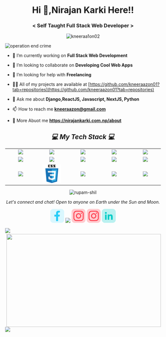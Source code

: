 <h1 align="center">Hi 👋,Nirajan Karki Here!!</h1>
<h3 align="center">&lt; Self Taught Full Stack Web Developer &gt;</h3>
<p align="center"> <img src="https://komarev.com/ghpvc/?username=kneeraazon01" alt="kneeraa1on02" /> </p>
 
 ![operation end crime](https://user-images.githubusercontent.com/68724228/88447873-9f659c80-ce55-11ea-864c-e52ec07be43b.gif)


- 🔭 I’m currently working on **Full Stack Web Development**

- 👯 I’m looking to collaborate on <strong>Developing Cool Web Apps</strong></a>

- 🤔 I’m looking for help with **Freelancing**

- 👨‍💻 All of my projects are available at [https://github.com/kneeraazon01?tab=repositories](https://github.com/kneeraazon01?tab=repositories)

- 💬 Ask me about **Django,ReactJS, Javascript, NextJS, Python**

- 📫 How to reach me **kneeraazon@gmail.com**

- 👨‍ More Abuot me **https://nirajankarki.com.np/about**
<h2 align='center'><i>💻 My Tech Stack 💻</i></h2>
<table width="100">
<tr>
    <td align='center' width="190">
        <img src="https://github.com/abranhe/programming-languages-logos/blob/master/src/javascript/javascript.svg" width="60">
    </td>
    <td align='center' width="190">
        <img src="https://www.vectorlogo.zone/logos/typescriptlang/typescriptlang-icon.svg">
    </td>
    <td align='center' width="190">
        <img src="https://user-images.githubusercontent.com/68724228/119315331-5cea3780-bc93-11eb-9bbf-bc2c9f083e00.png" width="60">
    </td>
     <td align='center' width="190">
        <img src="https://git-scm.com/images/logos/downloads/Git-Icon-1788C.png" width="60">
    </td>
    <td align='center' width="190">
        <img src="https://upload.wikimedia.org/wikipedia/commons/thumb/9/95/Vue.js_Logo_2.svg/1184px-Vue.js_Logo_2.svg.png" width="60">
    </td>
</tr>
<tr>
    <td align='center'>
        <img src="https://upload.wikimedia.org/wikipedia/commons/thumb/2/2d/Tensorflow_logo.svg/1200px-Tensorflow_logo.svg.png" width="60">
    </td>
    <td align='center'>
        <img src="https://www.vectorlogo.zone/logos/nodejs/nodejs-ar21.svg" >
    </td>
    <td align='center'>
        <img src="https://user-images.githubusercontent.com/68724228/119316381-85266600-bc94-11eb-97ed-3dafb4eb7a43.png" width="80">
    </td>
    <td align='center'>
        <img src="https://www.vectorlogo.zone/logos/mongodb/mongodb-ar21.svg">
    </td>
    <td align='center'>
        <img src="https://www.vectorlogo.zone/logos/firebase/firebase-ar21.svg">
    </td>
</tr>
<tr>
    <td align='center'>
        <img src="https://image.flaticon.com/icons/png/512/732/732212.png" width="60">
    </td>
    <td align='center'>
        <img src="https://raw.githubusercontent.com/devicons/devicon/0d6c64dbbf311879f7d563bfc3ccf559f9ed111c/icons/css3/css3-original-wordmark.svg" width="60">
    </td>
    <td align='center'>
        <img src="https://upload.wikimedia.org/wikipedia/commons/thumb/9/96/Sass_Logo_Color.svg/1200px-Sass_Logo_Color.svg.png" width="60">
    </td>
    <td align='center'>
        <img src="https://github.com/bestofjs/bestofjs-webui/blob/master/public/logos/vscode.svg" width="60">
    </td>
    <td align='center'>
        <img src="https://www.vectorlogo.zone/logos/getpostman/getpostman-icon.svg" width="60">
    </td>
</tr>
</table>


<p align="center"> <img src="https://github-readme-stats.vercel.app/api?username=Rupam-Shil&show_icons=true&theme=synthwave" alt="rupam-shil" /> </p>



<p align="center">
  <i>Let's connect and chat! Open to anyone on Earth under the Sun and Moon.</i>

  <p align="center">
    <a target= "_blank" href="https://www.facebook.com/rupam.shil.14" alt="Facebook"><img height='45' src="https://github.com/Rupam-Shil/Rupam-Shil/blob/master/facebook.png"></a>
    <a target= "_blank" href="https://github.com/Rupam-Shil/" alt="Github"><img height='45' src="hhttps://github.com/Rupam-Shil/Rupam-Shil/blob/master/github.png"></a>
    <a target= "_blank" href="https://www.instagram.com/imrupamshil/?hl=en" alt="Instagram"><img height='45' src="https://github.com/Rupam-Shil/Rupam-Shil/blob/master/instagram.png"></a>
    <a target= "_blank" href="https://www.instagram.com/mlbackbenchers/?hl=en" alt="Instagram"><img height='45' src="https://github.com/Rupam-Shil/Rupam-Shil/blob/master/instagram.png"></a>
    <a target= "_blank" href="https://www.linkedin.com/in/rupam-shil/" alt="LinkedIn"><img height='45' src="https://github.com/Rupam-Shil/Rupam-Shil/blob/master/linkedin.png"></a>
    
  </p>
  
</p>
<p align="left">
<img height="300px" src="https://github-readme-stats.vercel.app/api/top-langs/?username=Rupam-Shil&theme=synthwave">
<img align="right" height="300px" width="500px" src="https://github-readme-streak-stats.herokuapp.com/?user=Rupam-Shil&theme=synthwave">
</p>
<img src="https://activity-graph.herokuapp.com/graph?username=Rupam-Shil&bg_color=2B213A&color=E5289E&line=DA5B0B&point=E1E8EB">
